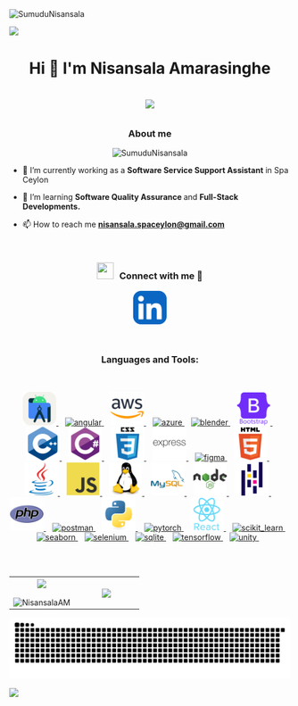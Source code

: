 <p><img align="center" src="https://informationage-production.s3.amazonaws.com/uploads/2022/10/understanding-rise-data-as-a-service.jpeg" alt="SumuduNisansala" /></p>
<!-- https://github.com/halfrost/halfrost/blob/master/icons/header_.png -->
<img src="https://user-images.githubusercontent.com/73097560/115834477-dbab4500-a447-11eb-908a-139a6edaec5c.gif">
<h1 align="center">Hi 👋 I'm Nisansala Amarasinghe 
<p align="center">
  <a href="https://github.com/DenverCoder1/readme-typing-svg"><img src="https://readme-typing-svg.herokuapp.com?font=Time+New+Roman&color=cyan&size=25&center=true&vCenter=true&width=600&height=100&lines=Hello+Coders+&hearts;++;Software+Developer,;Software+Tester,;Active+Learner/Researcher,;Love+to+learn+new+stuffs+&hearts;"></a> 
</p></h1>
<p align="center">
  <h3 align="center">About me</h3>
  <p align="center"><img src="https://komarev.com/ghpvc/?username=NisansalaAM&label=Profile%20views&color=0e75b6&style=flat" alt="SumuduNisansala" /></p>
</p>

- 🌱 I’m currently working as a <strong>Software Service Support Assistant</strong> in Spa Ceylon


- 💬 I’m learning <strong>Software Quality Assurance </strong> and <strong>Full-Stack Developments. </strong>


- 📫 How to reach me **<strong>nisansala.spaceylon@gmail.com</strong></p>**
</br>

<center><h3 align="center" > <img src="https://media.giphy.com/media/iY8CRBdQXODJSCERIr/giphy.gif" width="30" height="30" style="margin-right: 10px;">Connect with me 🤝 </h3></center>
<p align="center">
  <a href="https://www.linkedin.com/in/nisansala-amarasinghe/" target="blank">
    <img align="center" src="https://github.com/tandpfun/skill-icons/blob/main/icons/LinkedIn.svg" alt="Sumudu Nisansala" height="60" width="60" />
  </a>
</p>
</br>

<h3 align="center">Languages and Tools:</h3>
</br>
<p align="center">
  <a href="https://developer.android.com" target="_blank" rel="noreferrer">
    <img src="https://github.com/tandpfun/skill-icons/blob/main/icons/AndroidStudio-Light.svg" alt="android" width="60" height="60"/> 
  </a> &nbsp&nbsp
	
<a href="https://angular.io" target="_blank" rel="noreferrer"> 
<img src="https://angular.io/assets/images/logos/angular/angular.svg" alt="angular" width="60" height="60"/> 
</a> &nbsp&nbsp

<a href="https://aws.amazon.com" target="_blank" rel="noreferrer"> 
<img src="https://raw.githubusercontent.com/devicons/devicon/master/icons/amazonwebservices/amazonwebservices-original-wordmark.svg" alt="aws" width="60" height="60"/> 
</a> &nbsp&nbsp

<a href="https://azure.microsoft.com/en-in/" target="_blank" rel="noreferrer"> 
<img src="https://www.vectorlogo.zone/logos/microsoft_azure/microsoft_azure-icon.svg" alt="azure" width="60" height="60"/> 
</a> &nbsp&nbsp

<a href="https://www.blender.org/" target="_blank" rel="noreferrer"> 
<img src="https://download.blender.org/branding/community/blender_community_badge_white.svg" alt="blender" width="60" height="60"/> 
</a> &nbsp&nbsp

<a href="https://getbootstrap.com" target="_blank" rel="noreferrer"> 
<img src="https://raw.githubusercontent.com/devicons/devicon/master/icons/bootstrap/bootstrap-plain-wordmark.svg" alt="bootstrap" width="60" height="60"/> 
</a> &nbsp&nbsp

<a href="https://www.w3schools.com/cpp/" target="_blank" rel="noreferrer"> 
<img src="https://raw.githubusercontent.com/devicons/devicon/master/icons/cplusplus/cplusplus-original.svg" alt="cplusplus" width="60" height="60"/> 
</a> &nbsp&nbsp

<a href="https://www.w3schools.com/cs/" target="_blank" rel="noreferrer"> 
<img src="https://raw.githubusercontent.com/devicons/devicon/master/icons/csharp/csharp-original.svg" alt="csharp" width="60" height="60"/> 
</a> &nbsp&nbsp

<a href="https://www.w3schools.com/css/" target="_blank" rel="noreferrer"> 
<img src="https://raw.githubusercontent.com/devicons/devicon/master/icons/css3/css3-original-wordmark.svg" alt="css3" width="60" height="60"/> 
</a> &nbsp&nbsp

<a href="https://expressjs.com" target="_blank" rel="noreferrer"> 
<img src="https://raw.githubusercontent.com/devicons/devicon/master/icons/express/express-original-wordmark.svg" alt="express" width="60" height="60"/> 
</a> &nbsp&nbsp

<a href="https://www.figma.com/" target="_blank" rel="noreferrer"> 
<img src="https://www.vectorlogo.zone/logos/figma/figma-icon.svg" alt="figma" width="60" height="60"/> 
</a> &nbsp&nbsp

<a href="https://www.w3.org/html/" target="_blank" rel="noreferrer"> 
<img src="https://raw.githubusercontent.com/devicons/devicon/master/icons/html5/html5-original-wordmark.svg" alt="html5" width="60" height="60"/> 
</a> &nbsp&nbsp

<a href="https://www.java.com" target="_blank" rel="noreferrer"> 
<img src="https://raw.githubusercontent.com/devicons/devicon/master/icons/java/java-original.svg" alt="java" width="60" height="60"/> 
</a> &nbsp&nbsp

<a href="https://developer.mozilla.org/en-US/docs/Web/JavaScript" target="_blank" rel="noreferrer"> 
<img src="https://raw.githubusercontent.com/devicons/devicon/master/icons/javascript/javascript-original.svg" alt="javascript" width="60" height="60"/> 
</a> &nbsp&nbsp

<a href="https://www.linux.org/" target="_blank" rel="noreferrer"> 
<img src="https://raw.githubusercontent.com/devicons/devicon/master/icons/linux/linux-original.svg" alt="linux" width="60" height="60"/> 
</a> &nbsp&nbsp

<a href="https://www.mysql.com/" target="_blank" rel="noreferrer"> 
<img src="https://raw.githubusercontent.com/devicons/devicon/master/icons/mysql/mysql-original-wordmark.svg" alt="mysql" width="60" height="60"/> 
</a> &nbsp&nbsp

<a href="https://nodejs.org" target="_blank" rel="noreferrer"> 
<img src="https://raw.githubusercontent.com/devicons/devicon/master/icons/nodejs/nodejs-original-wordmark.svg" alt="nodejs" width="60" height="60"/> 
</a> &nbsp&nbsp

<a href="https://pandas.pydata.org/" target="_blank" rel="noreferrer"> 
<img src="https://raw.githubusercontent.com/devicons/devicon/2ae2a900d2f041da66e950e4d48052658d850630/icons/pandas/pandas-original.svg" alt="pandas" width="60" height="60"/> 
</a> &nbsp&nbsp

<a href="https://www.php.net" target="_blank" rel="noreferrer"> 
<img src="https://raw.githubusercontent.com/devicons/devicon/master/icons/php/php-original.svg" alt="php" width="60" height="60"/> 
</a> &nbsp&nbsp

<a href="https://postman.com" target="_blank" rel="noreferrer"> 
<img src="https://www.vectorlogo.zone/logos/getpostman/getpostman-icon.svg" alt="postman" width="60" height="60"/> 
</a> &nbsp&nbsp

<a href="https://www.python.org" target="_blank" rel="noreferrer"> 
<img src="https://raw.githubusercontent.com/devicons/devicon/master/icons/python/python-original.svg" alt="python" width="60" height="60"/> 
</a> &nbsp&nbsp

<a href="https://pytorch.org/" target="_blank" rel="noreferrer"> 
<img src="https://www.vectorlogo.zone/logos/pytorch/pytorch-icon.svg" alt="pytorch" width="60" height="60"/> 
</a> &nbsp&nbsp

<a href="https://reactjs.org/" target="_blank" rel="noreferrer"> 
<img src="https://raw.githubusercontent.com/devicons/devicon/master/icons/react/react-original-wordmark.svg" alt="react" width="60" height="60"/> 
</a> &nbsp&nbsp

<a href="https://scikit-learn.org/" target="_blank" rel="noreferrer"> 
<img src="https://upload.wikimedia.org/wikipedia/commons/0/05/Scikit_learn_logo_small.svg" alt="scikit_learn" width="60" height="60"/> 
</a> &nbsp&nbsp

<a href="https://seaborn.pydata.org/" target="_blank" rel="noreferrer"> 
<img src="https://seaborn.pydata.org/_images/logo-mark-lightbg.svg" alt="seaborn" width="60" height="60"/> 
</a> &nbsp&nbsp

<a href="https://www.selenium.dev" target="_blank" rel="noreferrer"> 
<img src="https://raw.githubusercontent.com/detain/svg-logos/780f25886640cef088af994181646db2f6b1a3f8/svg/selenium-logo.svg" alt="selenium" width="60" height="60"/> 
</a> &nbsp&nbsp

<a href="https://www.sqlite.org/" target="_blank" rel="noreferrer"> 
<img src="https://www.vectorlogo.zone/logos/sqlite/sqlite-icon.svg" alt="sqlite" width="60" height="60"/> 
</a> &nbsp&nbsp

<a href="https://www.tensorflow.org" target="_blank" rel="noreferrer"> 
<img src="https://www.vectorlogo.zone/logos/tensorflow/tensorflow-icon.svg" alt="tensorflow" width="60" height="60"/> 
</a> &nbsp&nbsp

<a href="https://unity.com/" target="_blank" rel="noreferrer"> 
<img src="https://www.vectorlogo.zone/logos/unity3d/unity3d-icon.svg" alt="unity" width="60" height="60"/> 
</a> &nbsp&nbsp
</p>

</br>
</br>

<p align="center">
  <!--- stats (start) -->
<table align="center">
<tr border="none">
<td width="50%" align="center">
  
  <img  align="center"  src="https://github-readme-stats-eight-theta.vercel.app/api?username=NisansalaAM&show_icons=true&theme=algolia&include_all_commits=true&count_private=true"/>
  <br></br>
  <img  title="🔥 Get streak stats for your profile at git.io/streak-stats" alt="NisansalaAM" src="https://github-readme-streak-stats.herokuapp.com?user=NisansalaAM&theme=algolia&date_format=M%20j%5B%2C%20Y%5D" /> 
</td>

<td width="50%" align="center">

  <img  align="center"  src="https://github-readme-stats-eight-theta.vercel.app/api/top-langs/?username=NisansalaAM&layout=compact&langs_count=8&theme=algolia"/>
  
  </td>
</tr>
</table>
</p>
<p align = "center">
	<img src = "https://github.com/7oSkaaa/7oSkaaa/blob/output/github-contribution-grid-snake.svg?" alt = "Snake Game"/>
</p>
<img src="https://user-images.githubusercontent.com/73097560/115834477-dbab4500-a447-11eb-908a-139a6edaec5c.gif">
